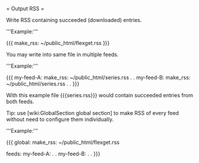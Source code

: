 = Output RSS =

Write RSS containing succeeded (downloaded) entries.

'''Example:'''

{{{
make_rss: ~/public_html/flexget.rss
}}}

You may write into same file in multiple feeds.

'''Example:'''

{{{
my-feed-A:
  make_rss: ~/public_html/series.rss
  .
  .
my-feed-B:
  make_rss: ~/public_html/series.rss
  .
  .
}}}

With this example file {{{series.rss}}} would contain succeeded
entries from both feeds.

Tip: use [wiki:GlobalSection global section] to make RSS of every feed without need to configure them individually.

'''Example:'''

{{{
global:
  make_rss: ~/public_html/flexget.rss

feeds:
  my-feed-A:
   .
   .
  my-feed-B:
   .
   .
}}}